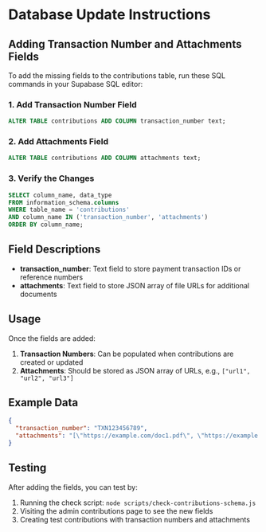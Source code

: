 # Database Update Instructions

## Adding Transaction Number and Attachments Fields

To add the missing fields to the contributions table, run these SQL commands in your Supabase SQL editor:

### 1. Add Transaction Number Field
```sql
ALTER TABLE contributions ADD COLUMN transaction_number text;
```

### 2. Add Attachments Field
```sql
ALTER TABLE contributions ADD COLUMN attachments text;
```

### 3. Verify the Changes
```sql
SELECT column_name, data_type 
FROM information_schema.columns 
WHERE table_name = 'contributions' 
AND column_name IN ('transaction_number', 'attachments')
ORDER BY column_name;
```

## Field Descriptions

- **transaction_number**: Text field to store payment transaction IDs or reference numbers
- **attachments**: Text field to store JSON array of file URLs for additional documents

## Usage

Once the fields are added:

1. **Transaction Numbers**: Can be populated when contributions are created or updated
2. **Attachments**: Should be stored as JSON array of URLs, e.g., `["url1", "url2", "url3"]`

## Example Data

```json
{
  "transaction_number": "TXN123456789",
  "attachments": "[\"https://example.com/doc1.pdf\", \"https://example.com/doc2.jpg\"]"
}
```

## Testing

After adding the fields, you can test by:

1. Running the check script: `node scripts/check-contributions-schema.js`
2. Visiting the admin contributions page to see the new fields
3. Creating test contributions with transaction numbers and attachments 